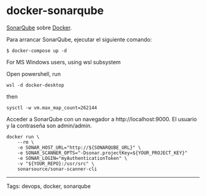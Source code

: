 # docker-sonarqube
[SonarQube](https://www.sonarqube.org/) sobre [Docker](https://www.docker.com/).

Para arrancar SonarQube, ejecutar el siguiente comando:
```
$ docker-compose up -d
```

For MS Windows users, using wsl subsystem

Open powershell, run

```
wsl -d docker-desktop
```
then

```
sysctl -w vm.max_map_count=262144
```

Acceder a SonarQube con un navegador a http://localhost:9000. El usuario y la contraseña son admin/admin.

```
docker run \
    --rm \
    -e SONAR_HOST_URL="http://${SONARQUBE_URL}" \
    -e SONAR_SCANNER_OPTS="-Dsonar.projectKey=${YOUR_PROJECT_KEY}"
    -e SONAR_LOGIN="myAuthenticationToken" \
    -v "${YOUR_REPO}:/usr/src" \
    sonarsource/sonar-scanner-cli
```


---

Tags: devops, docker, sonarqube